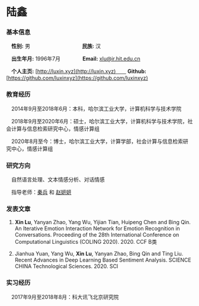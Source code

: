 # 陆鑫

### 基本信息

　**性别:** 男　　　　　　　　　　**民族:** 汉

　**出生年月:** 1996年7月　　　　 **Email:** xlu@ir.hit.edu.cn

　**个人主页:** [http://luxin.xyz](http://luxin.xyz)　　 **Github:** [https://github.com/luxinxyz](https://github.com/luxinxyz)


### 教育经历 
　2014年9月至2018年6月：本科，哈尔滨工业大学，计算机科学与技术学院

　2018年9月至2020年6月：硕士，哈尔滨工业大学，计算机科学与技术学院，社会计算与信息检索研究中心，情感计算组

　2020年8月至今：博士，哈尔滨工业大学，计算学部，社会计算与信息检索研究中心，情感计算组
 
### 研究方向
　自然语言处理、文本情感分析、对话情感
 
　指导老师：[秦兵](http://ir.hit.edu.cn/~qinb) 和 [赵妍妍](http://ir.hit.edu.cn/~yanyan)

### 发表文章
 1. **Xin Lu**, Yanyan Zhao, Yang Wu, Yijian Tian, Huipeng Chen and Bing Qin. An Iterative Emotion Interaction Network for Emotion Recognition in Conversations. Proceeding of the 28th International Conference on Computational Linguistics (COLING 2020). 2020. CCF B类

 2. Jianhua Yuan, Yang Wu, **Xin Lu**, Yanyan Zhao, Bing Qin and Ting Liu. Recent Advances in Deep Learning Based Sentiment Analysis. SCIENCE CHINA Technological Sciences. 2020. SCI

### 实习经历
　2017年9月至2018年8月：科大讯飞北京研究院
